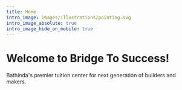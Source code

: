 ```yaml
---
title: Home
intro_image: images/illustrations/pointing.svg
intro_image_absolute: true
intro_image_hide_on_mobile: true
---
```

# Welcome to Bridge To Success!

Bathinda's premier tuition center for next generation of builders and makers.